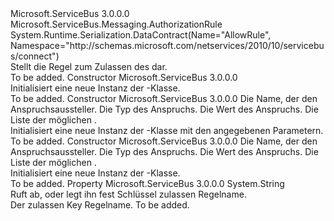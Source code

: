 <Type Name="AllowRule" FullName="Microsoft.ServiceBus.Messaging.AllowRule">
  <TypeSignature Language="C#" Value="public class AllowRule : Microsoft.ServiceBus.Messaging.AuthorizationRule" />
  <TypeSignature Language="ILAsm" Value=".class public auto ansi beforefieldinit AllowRule extends Microsoft.ServiceBus.Messaging.AuthorizationRule" />
  <TypeSignature Language="DocId" Value="T:Microsoft.ServiceBus.Messaging.AllowRule" />
  <TypeSignature Language="VB.NET" Value="Public Class AllowRule&#xA;Inherits AuthorizationRule" />
  <TypeSignature Language="F#" Value="type AllowRule = class&#xA;    inherit AuthorizationRule" />
  <AssemblyInfo>
    <AssemblyName>Microsoft.ServiceBus</AssemblyName>
    <AssemblyVersion>3.0.0.0</AssemblyVersion>
  </AssemblyInfo>
  <Base>
    <BaseTypeName>Microsoft.ServiceBus.Messaging.AuthorizationRule</BaseTypeName>
  </Base>
  <Interfaces />
  <Attributes>
    <Attribute>
      <AttributeName>System.Runtime.Serialization.DataContract(Name="AllowRule", Namespace="http://schemas.microsoft.com/netservices/2010/10/servicebus/connect")</AttributeName>
    </Attribute>
  </Attributes>
  <Docs>
    <summary>Stellt die Regel zum Zulassen des dar.</summary>
    <remarks>To be added.</remarks>
  </Docs>
  <Members>
    <Member MemberName=".ctor">
      <MemberSignature Language="C#" Value="public AllowRule ();" />
      <MemberSignature Language="ILAsm" Value=".method public hidebysig specialname rtspecialname instance void .ctor() cil managed" />
      <MemberSignature Language="DocId" Value="M:Microsoft.ServiceBus.Messaging.AllowRule.#ctor" />
      <MemberSignature Language="VB.NET" Value="Public Sub New ()" />
      <MemberType>Constructor</MemberType>
      <AssemblyInfo>
        <AssemblyName>Microsoft.ServiceBus</AssemblyName>
        <AssemblyVersion>3.0.0.0</AssemblyVersion>
      </AssemblyInfo>
      <Parameters />
      <Docs>
        <summary>Initialisiert eine neue Instanz der <see cref="T:Microsoft.ServiceBus.Messaging.AllowRule" />-Klasse.</summary>
        <remarks>To be added.</remarks>
      </Docs>
    </Member>
    <Member MemberName=".ctor">
      <MemberSignature Language="C#" Value="public AllowRule (string issuerName, Microsoft.ServiceBus.Messaging.AllowRuleClaimType claimType, string claimValue, System.Collections.Generic.IEnumerable&lt;Microsoft.ServiceBus.Messaging.AccessRights&gt; rights);" />
      <MemberSignature Language="ILAsm" Value=".method public hidebysig specialname rtspecialname instance void .ctor(string issuerName, valuetype Microsoft.ServiceBus.Messaging.AllowRuleClaimType claimType, string claimValue, class System.Collections.Generic.IEnumerable`1&lt;valuetype Microsoft.ServiceBus.Messaging.AccessRights&gt; rights) cil managed" />
      <MemberSignature Language="DocId" Value="M:Microsoft.ServiceBus.Messaging.AllowRule.#ctor(System.String,Microsoft.ServiceBus.Messaging.AllowRuleClaimType,System.String,System.Collections.Generic.IEnumerable{Microsoft.ServiceBus.Messaging.AccessRights})" />
      <MemberSignature Language="VB.NET" Value="Public Sub New (issuerName As String, claimType As AllowRuleClaimType, claimValue As String, rights As IEnumerable(Of AccessRights))" />
      <MemberSignature Language="F#" Value="new Microsoft.ServiceBus.Messaging.AllowRule : string * Microsoft.ServiceBus.Messaging.AllowRuleClaimType * string * seq&lt;Microsoft.ServiceBus.Messaging.AccessRights&gt; -&gt; Microsoft.ServiceBus.Messaging.AllowRule" Usage="new Microsoft.ServiceBus.Messaging.AllowRule (issuerName, claimType, claimValue, rights)" />
      <MemberType>Constructor</MemberType>
      <AssemblyInfo>
        <AssemblyName>Microsoft.ServiceBus</AssemblyName>
        <AssemblyVersion>3.0.0.0</AssemblyVersion>
      </AssemblyInfo>
      <Parameters>
        <Parameter Name="issuerName" Type="System.String" />
        <Parameter Name="claimType" Type="Microsoft.ServiceBus.Messaging.AllowRuleClaimType" />
        <Parameter Name="claimValue" Type="System.String" />
        <Parameter Name="rights" Type="System.Collections.Generic.IEnumerable&lt;Microsoft.ServiceBus.Messaging.AccessRights&gt;" />
      </Parameters>
      <Docs>
        <param name="issuerName">Die <see cref="P:Microsoft.ServiceBus.Messaging.AuthorizationRule.IssuerName" /> Name, der den Anspruchsaussteller.</param>
        <param name="claimType">Die <see cref="P:Microsoft.ServiceBus.Messaging.AuthorizationRule.ClaimType" /> Typ des Anspruchs.</param>
        <param name="claimValue">Die <see cref="P:Microsoft.ServiceBus.Messaging.AuthorizationRule.ClaimValue" /> Wert des Anspruchs.</param>
        <param name="rights">Die Liste der möglichen <see cref="P:Microsoft.ServiceBus.Messaging.AuthorizationRule.Rights" />.</param>
        <summary>Initialisiert eine neue Instanz der <see cref="T:Microsoft.ServiceBus.Messaging.AllowRule" />-Klasse mit den angegebenen Parametern.</summary>
        <remarks>To be added.</remarks>
      </Docs>
    </Member>
    <Member MemberName=".ctor">
      <MemberSignature Language="C#" Value="public AllowRule (string issuerName, string claimType, string claimValue, System.Collections.Generic.IEnumerable&lt;Microsoft.ServiceBus.Messaging.AccessRights&gt; rights);" />
      <MemberSignature Language="ILAsm" Value=".method public hidebysig specialname rtspecialname instance void .ctor(string issuerName, string claimType, string claimValue, class System.Collections.Generic.IEnumerable`1&lt;valuetype Microsoft.ServiceBus.Messaging.AccessRights&gt; rights) cil managed" />
      <MemberSignature Language="DocId" Value="M:Microsoft.ServiceBus.Messaging.AllowRule.#ctor(System.String,System.String,System.String,System.Collections.Generic.IEnumerable{Microsoft.ServiceBus.Messaging.AccessRights})" />
      <MemberSignature Language="VB.NET" Value="Public Sub New (issuerName As String, claimType As String, claimValue As String, rights As IEnumerable(Of AccessRights))" />
      <MemberSignature Language="F#" Value="new Microsoft.ServiceBus.Messaging.AllowRule : string * string * string * seq&lt;Microsoft.ServiceBus.Messaging.AccessRights&gt; -&gt; Microsoft.ServiceBus.Messaging.AllowRule" Usage="new Microsoft.ServiceBus.Messaging.AllowRule (issuerName, claimType, claimValue, rights)" />
      <MemberType>Constructor</MemberType>
      <AssemblyInfo>
        <AssemblyName>Microsoft.ServiceBus</AssemblyName>
        <AssemblyVersion>3.0.0.0</AssemblyVersion>
      </AssemblyInfo>
      <Parameters>
        <Parameter Name="issuerName" Type="System.String" />
        <Parameter Name="claimType" Type="System.String" />
        <Parameter Name="claimValue" Type="System.String" />
        <Parameter Name="rights" Type="System.Collections.Generic.IEnumerable&lt;Microsoft.ServiceBus.Messaging.AccessRights&gt;" />
      </Parameters>
      <Docs>
        <param name="issuerName">Die <see cref="P:Microsoft.ServiceBus.Messaging.AuthorizationRule.IssuerName" /> Name, der den Anspruchsaussteller.</param>
        <param name="claimType">Die <see cref="P:Microsoft.ServiceBus.Messaging.AuthorizationRule.ClaimType" /> Typ des Anspruchs.</param>
        <param name="claimValue">Die <see cref="P:Microsoft.ServiceBus.Messaging.AuthorizationRule.ClaimValue" /> Wert des Anspruchs.</param>
        <param name="rights">Die Liste der möglichen <see cref="P:Microsoft.ServiceBus.Messaging.AuthorizationRule.Rights" />.</param>
        <summary>Initialisiert eine neue Instanz der <see cref="T:Microsoft.ServiceBus.Messaging.AllowRule" />-Klasse.</summary>
        <remarks>To be added.</remarks>
      </Docs>
    </Member>
    <Member MemberName="KeyName">
      <MemberSignature Language="C#" Value="public override string KeyName { get; set; }" />
      <MemberSignature Language="ILAsm" Value=".property instance string KeyName" />
      <MemberSignature Language="DocId" Value="P:Microsoft.ServiceBus.Messaging.AllowRule.KeyName" />
      <MemberSignature Language="VB.NET" Value="Public Overrides Property KeyName As String" />
      <MemberSignature Language="F#" Value="member this.KeyName : string with get, set" Usage="Microsoft.ServiceBus.Messaging.AllowRule.KeyName" />
      <MemberType>Property</MemberType>
      <AssemblyInfo>
        <AssemblyName>Microsoft.ServiceBus</AssemblyName>
        <AssemblyVersion>3.0.0.0</AssemblyVersion>
      </AssemblyInfo>
      <ReturnValue>
        <ReturnType>System.String</ReturnType>
      </ReturnValue>
      <Docs>
        <summary>Ruft ab, oder legt ihn fest Schlüssel zulassen Regelname.</summary>
        <value>Der zulassen Key Regelname.</value>
        <remarks>To be added.</remarks>
      </Docs>
    </Member>
  </Members>
</Type>